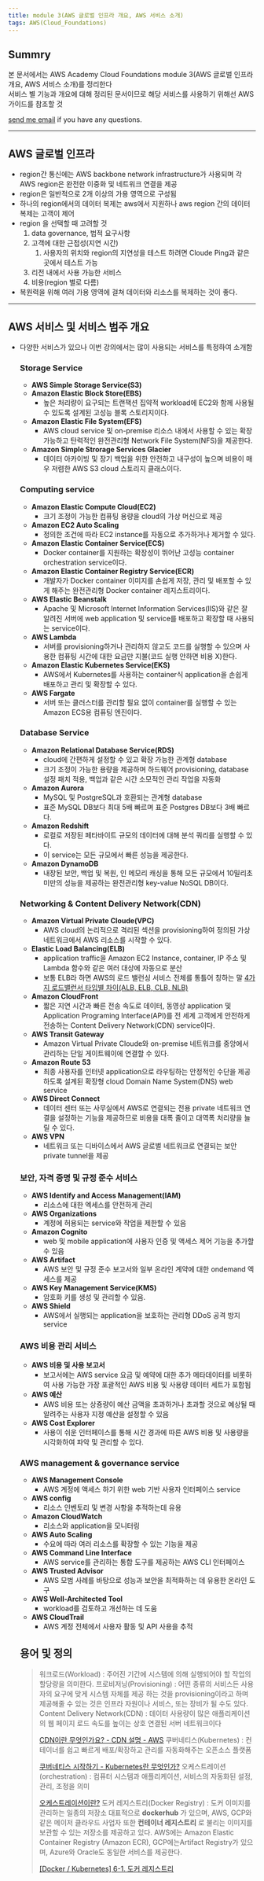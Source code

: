 ```yaml
---
title: module 3(AWS 글로벌 인프라 개요, AWS 서비스 소개)
tags: AWS(Cloud_Foundations)
---
```


## Summry

본 문서에서는 AWS Academy Cloud Foundations module 3(AWS 글로벌 인프라 개요, AWS 서비스 소개)를 정리한다  
서비스 별 기능과 개요에 대해 정리된 문서이므로 해당 서비스를 사용하기 위해선 AWS 가이드를 참조할 것

[send me email](mailto:jewel7492@gmail.com) if you have any questions.

<!--more-->

---

## AWS 글로벌 인프라

- region간 통신에는 AWS backbone network infrastructure가 사용되며 각 AWS region은 완전한 이중화 및 네트워크 연결을 제공
- region은 일반적으로 2개 이상의 가용 영역으로 구성됨
- 하나의 region에서의 데이터 복제는 aws에서 지원하나 aws region 간의 데이터 복제는 고객이 제어
- region 을 선택할 때 고려할 것
  1. data governance, 법적 요구사항
  2. 고객에 대한 근접성(지연 시간)
     1. 사용자의 위치와 region의 지연성을 테스트 하려면 Cloude Ping과 같은 곳에서 테스트 가능
  3. 리전 내에서 사용 가능한 서비스
  4. 비용(region 별로 다름)
- 복원력을 위해 여러 가용 영역에 걸쳐 데이터와 리소스를 복제하는 것이 좋다.

---

## AWS 서비스 및 서비스 범주 개요

- 다양한 서비스가 있으나 이번 강의에서는 많이 사용되는 서비스를 특정하여 소개함

  ### Storage Service

  - **AWS Simple Storage Service(S3)**
  - **Amazon Elastic Block Store(EBS)**
    - 높은 처리량이 요구되는 트랜잭션 집약적 workload에 EC2와 함께 사용될 수 있도록 설계된 고성능 블록 스토리지이다.
  - **Amazon Elastic File System(EFS)**
    - AWS cloud service 및 on-premise 리소스 내에서 사용할 수 있는 확장 가능하고 탄력적인 완전관리형 Network File System(NFS)을 제공한다.
  - **Amazon Simple Strorage Services Glacier**
    - 데이터 아카이빙 및 장기 백업을 위한 안전하고 내구성이 높으며 비용이 매우 저렴한 AWS S3 cloud 스토리지 클래스이다.

  ### Computing service

  - **Amazon Elastic Compute Cloud(EC2)**
    - 크기 조정이 가능한 컴퓨팅 용량을 cloud의 가상 머신으로 제공
  - **Amazon EC2 Auto Scaling**
    - 정의한 조건에 따라 EC2 instance를 자동으로 추가하거나 제거할 수 있다.
  - **Amazon Elastic Container Service(ECS)**
    - Docker container를 지원하는 확장성이 뛰어난 고성능 container orchestration service이다.
  - **Amazon Elastic Container Registry Service(ECR)**
    - 개발자가 Docker container 이미지를 손쉽게 저장, 관리 및 배포할 수 있게 해주는 완전관리형 Docker container 레지스트리이다.
  - **AWS Elastic Beanstalk**
    - Apache 및 Microsoft Internet Information Services(IIS)와 같은 잘 알려진 서버에 web application 및 service를 배포하고 확장할 때 사용되는 service이다.
  - **AWS Lambda**
    - 서버를 provisioning하거나 관리하지 않고도 코드를 실행할 수 있으며 사용한 컴퓨팅 시간에 대한 요금만 지불(코드 실행 안하면 비용 X)한다.
  - **Amazon Elastic Kubernetes Service(EKS)**
    - AWS에서 Kubernetes를 사용하는 container식 application을 손쉽게 배포하고 관리 및 확장할 수 있다.
  - **AWS Fargate**
    - 서버 또는 클러스터를 관리할 필요 없이 container를 실행할 수 있는 Amazon ECS용 컴퓨팅 엔진이다.

  ### Database Service

  - **Amazon Relational Database Service(RDS)**
    - cloud에 간편하게 설정할 수 있고 확장 가능한 관계형 database
    - 크기 조정이 가능한 용량을 제공하며 하드웨어 provisioning, database 설정 패치 적용, 백업과 같은 시간 소모적인 관리 작업을 자동화
  - **Amazon Aurora**
    - MySQL 및 PostgreSQL과 호환되는 관계형 database
    - 표준 MySQL DB보다 최대 5배 빠르며 표준 Postgres DB보다 3배 빠르다.
  - **Amazon Redshift**
    - 로컬로 저장된 페타바이트 규모의 데이터에 대해 분석 쿼리를 실행할 수 있다.
    - 이 service는 모든 규모에서 빠른 성능을 제공한다.
  - **Amazon DynamoDB**
    - 내장된 보안, 백업 및 복원, 인 메모리 캐싱을 통해 모든 규모에서 10밀리초 미만의 성능을 제공하는 완전관리형 key-value NoSQL DB이다.

  ### Networking & Content Delivery Network(CDN)

  - **Amazon Virtual Private Cloude(VPC)**
    - AWS cloud의 논리적으로 격리된 섹션을 provisioning하여 정의된 가상 네트워크에서 AWS 리소스를 시작할 수 있다.
  - **Elastic Load Balancing(ELB)**
    - application traffic을 Amazon EC2 Instance, container, IP 주소 및 Lambda 함수와 같은 여러 대상에 자동으로 분산
    - 보통 ELB라 하면 AWS의 로드 밸런싱 서비스 전체를 통틀어 칭하는 말
      [4가지 로드밸런서 타입별 차이(ALB, ELB, CLB, NLB)](https://y-oni.tistory.com/313#toc3)
  - **Amazon CloudFront**
    - 짧은 지연 시간과 빠른 전송 속도로 데이터, 동영상 application 및 Application Programing Interface(API)를 전 세계 고객에게 안전하게 전송하는 Content Delivery Network(CDN) service이다.
  - **AWS Transit Gateway**
    - Amazon Virtual Private Cloude와 on-premise 네트워크를 중앙에서 관리하는 단일 게이트웨이에 연결할 수 있다.
  - **Amazon Route 53**
    - 최종 사용자를 인터넷 application으로 라우팅하는 안정적인 수단을 제공하도록 설계된 확장형 cloud Domain Name System(DNS) web service
  - **AWS Direct Connect**
    - 데이터 센터 또는 사무실에서 AWS로 연결되는 전용 private 네트워크 연결을 설정하는 기능을 제공하므로 비용을 대폭 줄이고 대역폭 처리량을 늘릴 수 있다.
  - **AWS VPN**
    - 네트워크 또는 디바이스에서 AWS 글로벌 네트워크로 연결되는 보안 private tunnel을 제공

  ### 보안, 자격 증명 및 규정 준수 서비스

  - **AWS Identify and Access Management(IAM)**
    - 리소스에 대한 엑세스를 안전하게 관리
  - **AWS Organizations**
    - 계정에 허용되는 service와 작업을 제한할 수 있음
  - **Amazon Cognito**
    - web 및 mobile application에 사용자 인증 및 액세스 제어 기능을 추가할 수 있음
  - **AWS Artifact**
    - AWS 보안 및 규정 준수 보고서와 일부 온라인 계약에 대한 ondemand 엑세스를 제공
  - **AWS Key Management Service(KMS)**
    - 암호화 키를 생성 및 관리할 수 있음.
  - **AWS Shield**
    - AWS에서 실행되는 application을 보호하는 관리형 DDoS 공격 방지 service

  ### AWS 비용 관리 서비스

  - **AWS 비용 및 사용 보고서**
    - 보고서에는 AWS service 요금 및 예약에 대한 추가 메타데이터를 비롯하여 사용 가능한 가장 포괄적인 AWS 비용 및 사용량 데이터 세트가 포함됨
  - **AWS 예산**
    - AWS 비용 또는 상죵량이 예산 금액을 초과하거나 초과할 것으로 예상될 때 알려주는 사용자 지정 예산을 설정할 수 있음
  - **AWS Cost Explorer**
    - 사용이 쉬운 인터페이스를 통해 시간 경과에 따른 AWS 비용 및 사용량을 시각화하여 파악 및 관리할 수 있다.

  ### AWS management & governance service

  - **AWS Management Console**
    - AWS 계정에 액세스 하기 위한 web 기반 사용자 인터페이스 service
  - **AWS config**
    - 리소스 인벤토리 및 변경 사항을 추적하는데 유용
  - **Amazon CloudWatch**
    - 리소스와 application을 모니터링
  - **AWS Auto Scaling**
    - 수요에 따라 여러 리소스를 확장할 수 있는 기능을 제공
  - **AWS Command Line Interface**
    - AWS service를 관리하는 통합 도구를 제공하는 AWS CLI 인터페이스
  - **AWS Trusted Advisor**
    - AWS 모범 사례를 바탕으로 성능과 보안을 최적화하는 데 유용한 온라인 도구
  - **AWS Well-Architected Tool**
    - workload를 검토하고 개선하는 데 도움
  - **AWS CloudTrail**
    - AWS 계정 전체에서 사용자 활동 및 API 사용을 추적

  ## 용어 및 정의

  > 워크로드(Workload) : 주어진 기간에 시스템에 의해 실행되어야 할 작업의 할당량을 의미한다.
  > 프로비저닝(Provisioning) : 어떤 종류의 서비스든 사용자의 요구에 맞게 시스템 자체를 제공 하는 것을 provisioning이라고 하며 제공해줄 수 있는 것은 인프라 자원이나 서비스, 또는 장비가 될 수도 있다.
  > Content Delivery Network(CDN) : 데이터 사용량이 많은 애플리케이션의 웹 페이지 로드 속도를 높이는 상호 연결된 서버 네트워크이다
  >
  > [CDN이란 무엇인가요? - CDN 설명 - AWS](https://aws.amazon.com/ko/what-is/cdn/)
  > 쿠버네티스(Kubernetes) : 컨테이너를 쉽고 빠르게 배포/확장하고 관리를 자동화해주는 오픈소스 플랫폼
  >
  > [쿠버네티스 시작하기 - Kubernetes란 무엇인가?](https://subicura.com/2019/05/19/kubernetes-basic-1.html)
  > 오케스트레이션(orchestration) : 컴퓨터 시스템과 애플리케이션, 서비스의 자동화된 설정, 관리, 조정을 의미
  >
  > [오케스트레이션이란?](https://www.redhat.com/ko/topics/automation/what-is-orchestration)
  > 도커 레지스트리(Docker Registry) : 도커 이미지를 관리하는 일종의 저장소
  > 대표적으로 **dockerhub** 가 있으며, AWS, GCP와 같은 메이저 클라우드 사업자 또한 **컨테이너 레지스트리** 로 불리는 이미지를 보관할 수 있는 저장소를 제공하고 있다. AWS에는 Amazon Elastic Container Registry (Amazon ECR), GCP에는Artifact Registry가 있으며, Azure와 Oracle도 동일한 서비스를 제공한다.
  >
  > [[Docker / Kubernetes] 6-1. 도커 레지스트리](https://velog.io/@jkseo50/Docker-Kubernetes-6.-%EB%8F%84%EC%BB%A4-%EB%A0%88%EC%A7%80%EC%8A%A4%ED%8A%B8%EB%A6%AC)
